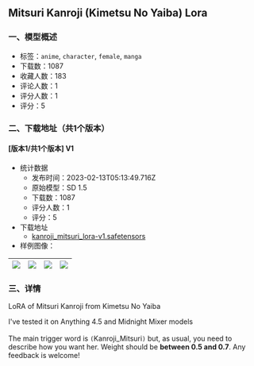 ## Mitsuri Kanroji (Kimetsu No Yaiba) Lora
### 一、模型概述

- 标签：`anime`, `character`, `female`, `manga`
- 下载数：1087
- 收藏人数：183
- 评论人数：1
- 评分人数：1
- 评分：5

### 二、下载地址（共1个版本）

#### [版本1/共1个版本] V1

- 统计数据
  - 发布时间：2023-02-13T05:13:49.716Z
  - 原始模型：SD 1.5
  - 下载数：1087
  - 评分人数：1
  - 评分：5
- 下载地址
  - [kanroji_mitsuri_lora-v1.safetensors](https://civitai.com/api/download/models/9932)
- 样例图像：

| <img src="https://image.civitai.com/xG1nkqKTMzGDvpLrqFT7WA/96255c18-2471-4c71-d983-7617202ba700/width=450/96672.jpeg" /> | <img src="https://image.civitai.com/xG1nkqKTMzGDvpLrqFT7WA/358cd657-fdf0-431b-13ef-3d8da15aa700/width=450/96678.jpeg" /> | <img src="https://image.civitai.com/xG1nkqKTMzGDvpLrqFT7WA/2a187e4a-a5ad-468b-e511-c49fe4d89400/width=450/96677.jpeg" /> | <img src="https://image.civitai.com/xG1nkqKTMzGDvpLrqFT7WA/6cc289a2-8294-4e42-0ee1-e93d054a7700/width=450/96676.jpeg" /> |
| ---- | ---- | ---- | ---- |


### 三、详情
<p>LoRA of Mitsuri Kanroji from Kimetsu No Yaiba</p><p>I've tested it on Anything 4.5 and Midnight Mixer models<br /><br />The main trigger word is <code>(</code>Kanroji_Mitsuri<code>)</code> but, as usual, you need to describe how you want her. Weight should be <strong>between 0.5 and 0.7</strong>. Any feedback is welcome!</p>